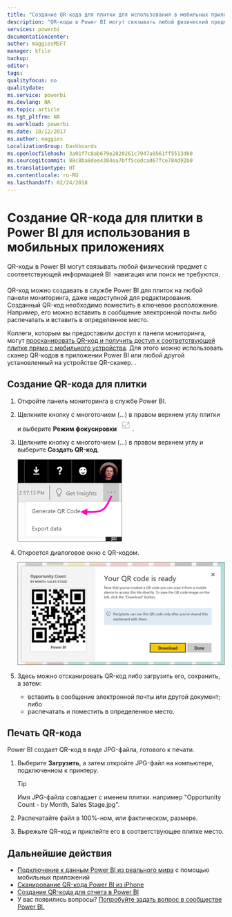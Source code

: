 ```yaml
---
title: "Создание QR-кода для плитки для использования в мобильных приложениях Power BI"
description: "QR-коды в Power BI могут связывать любой физический предмет с соответствующей информацией BI в мобильном приложении; навигация или поиск не требуются."
services: powerbi
documentationcenter: 
author: maggiesMSFT
manager: kfile
backup: 
editor: 
tags: 
qualityfocus: no
qualitydate: 
ms.service: powerbi
ms.devlang: NA
ms.topic: article
ms.tgt_pltfrm: NA
ms.workload: powerbi
ms.date: 10/12/2017
ms.author: maggies
LocalizationGroup: Dashboards
ms.openlocfilehash: 3a01f7c8ab679e2820261c7947a9561ff5513d60
ms.sourcegitcommit: 88c8ba8dee4384ea7bff5cedcad67fce784d92b0
ms.translationtype: HT
ms.contentlocale: ru-RU
ms.lasthandoff: 02/24/2018
---
```

# <a name="create-a-qr-code-for-a-tile-in-power-bi-to-use-in-the-mobile-apps"></a>Создание QR-кода для плитки в Power BI для использования в мобильных приложениях
QR-коды в Power BI могут связывать любой физический предмет с соответствующей информацией BI &#151; навигация или поиск не требуются.

QR-код можно создавать в службе Power BI для плиток на любой панели мониторинга, даже недоступной для редактирования. Созданный QR-код необходимо поместить в ключевое расположение. Например, его можно вставить в сообщение электронной почты либо распечатать и вставить в определенное место. 

Коллеги, которым вы предоставили доступ к панели мониторинга, могут [просканировать QR-код и получить доступ к соответствующей плитке прямо с мобильного устройства](mobile-apps-qr-code.md). Для этого можно использовать сканер QR-кодов в приложении Power BI или любой другой установленный на устройстве QR-сканер. .

## <a name="create-a-qr-code-for-a-tile"></a>Создание QR-кода для плитки
1. Откройте панель мониторинга в службе Power BI.
2. Щелкните кнопку с многоточием (...) в правом верхнем углу плитки и выберите **Режим фокусировки** ![](media/service-create-qr-code-for-tile/fullscreen-icon.jpg).
3. Щелкните кнопку с многоточием (...) в правом верхнем углу и выберите **Создать QR-код**. 
   
    ![](media/service-create-qr-code-for-tile/power-bi-create-qr-code-tile.png)
4. Откроется диалоговое окно с QR-кодом. 
   
    ![](media/service-create-qr-code-for-tile/pbi_qrcode_opportunity_count.png)
5. Здесь можно отсканировать QR-код либо загрузить его, сохранить, а затем: 
   
   * вставить в сообщение электронной почты или другой документ; либо 
   * распечатать и поместить в определенное место. 

## <a name="print-the-qr-code"></a>Печать QR-кода
Power BI создает QR-код в виде JPG-файла, готового к печати. 

1. Выберите **Загрузить**, а затем откройте JPG-файл на компьютере, подключенном к принтеру.  
   
   > [!TIP]
   > Имя JPG-файла совпадает с именем плитки. например "Opportunity Count - by Month, Sales Stage.jpg".
   > 
   > 
2. Распечатайте файл в 100%-ном, или фактическом, размере.  
3. Вырежьте QR-код и приклейте его в соответствующее плитке место. 

## <a name="next-steps"></a>Дальнейшие действия
* [Подключение к данным Power BI из реального мира](mobile-apps-data-in-real-world-context.md) с помощью мобильных приложений
* [Сканирование QR-кода Power BI из iPhone](mobile-apps-qr-code.md)
* [Создание QR-кода для отчета в Power BI](service-create-qr-code-for-report.md)
* У вас появились вопросы? [Попробуйте задать вопрос в сообществе Power BI.](http://community.powerbi.com/)

